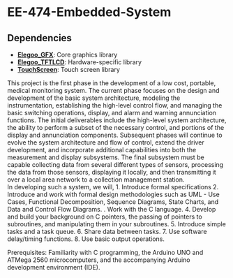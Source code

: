 # EE-474-Embedded-System
## Dependencies
- [**Elegoo_GFX**](https://class.ece.uw.edu/474/peckol/doc/TFT-Display/Install%20libraries/Elegoo_GFX/): Core graphics library
- [**Elegoo_TFTLCD**](https://class.ece.uw.edu/474/peckol/doc/TFT-Display/Install%20libraries/Elegoo_TFTLCD/): Hardware-specific library
- [**TouchScreen**](https://class.ece.uw.edu/474/peckol/doc/TFT-Display/Install%20libraries/TouchScreen/): Touch screen library

This project is the first phase in the development of a low cost, portable, medical monitoring system. The current phase focuses on the design and development of the basic system architecture, modeling the instrumentation, establishing the high-level control flow, and managing the basic switching operations, display, and alarm and warning annunciation functions. The initial deliverables include the high-level system architecture, the ability to perform a subset of the necessary control, and portions of the display and annunciation components.  Subsequent phases will continue to evolve the system architecture and flow of control, extend the driver development, and incorporate additional capabilities into both the measurement and display subsystems.  The final subsystem must be capable collecting data from several different types of sensors, processing the data from those sensors, displaying it locally, and then transmitting it over a local area network to a collection management station.   
In developing such a system, we will, 1. Introduce formal specifications
2. Introduce and work with formal design methodologies such as UML - Use Cases, Functional Decomposition, Sequence Diagrams, State Charts, and Data and Control Flow Diagrams. 
. Work with the C language. 
4. Develop and build your background on C pointers, the passing of pointers to subroutines, and manipulating them in your subroutines. 
5. Introduce simple tasks and a task queue. 
6. Share data between tasks. 
7. Use software delay/timing functions. 
8. Use basic output operations. 

Prerequisites: 
Familiarity with C programming, the Arduino UNO and ATMega 2560 microcomputers, and the accompanying Arduino development environment (IDE). 
